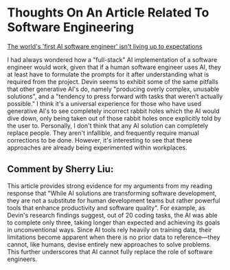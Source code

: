 
# Thoughts On An Article Related To Software Engineering
[The world's 'first AI software engineer' isn't living up to expectations](https://www.itpro.com/software/development/the-worlds-first-ai-software-engineer-isnt-living-up-to-expectations-cognition-ais-devin-assistant-was-touted-as-a-game-changer-for-developers-but-so-far-its-fumbling-tasks-and-struggling-to-compete-with-human-workers)

I had always wondered how a "full-stack" AI implementation of a software engineer would work, given that if a human software engineer uses AI, they at least have to formulate the prompts for it after understanding what is required from the project.
Devin seems to exhibit some of the same pitfalls that other generative AI's do, namely "producing overly complex, unusable solutions", and a "tendency to press forward with tasks that weren’t actually possible." I think it's a universal experience for those who have used generative AI's to see completely incorrect rabbit holes which the AI would dive down, only being taken out of those rabbit holes once explicitly told by the user to.
Personally, I don't think that any AI solution can completely replace people. They aren't infallible, and frequently require manual corrections to be done. However, it's interesting to see that these approaches are already being experimented within workplaces.

## Comment by Sherry Liu:
This article provides strong evidence for my arguments from my reading response that "While AI solutions are transforming software development, they are not a substitute for human development teams but rather powerful tools that enhance productivity and software quality". For example, as Devin's research findings suggest, out of 20 coding tasks, the AI was able to complete only three, taking longer than expected and achieving its goals in unconventional ways. Since AI tools rely heavily on training data, their limitations become apparent when there is no prior data to reference—they cannot, like humans, devise entirely new approaches to solve problems. This further underscores that AI cannot fully replace the role of software engineers.

